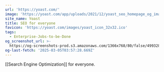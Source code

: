 ```yaml
---
url: 'https://yoast.com/'
image: 'https://yoast.com/app/uploads/2021/12/yoast_seo_homepage_og_image.png'
site_name: Yoast
title: SEO for everyone
favicon: 'https://yoast.com/images/yoast_icon_32x32.ico'
tags:
  - Enterprise-Jobs-to-be-Done
og_screenshot_url: >-
  https://og-screenshots-prod.s3.amazonaws.com/1366x768/80/false/4993284b7c1624006ee57ddf29fd2a041798b461ca5a91e846aba11cc466490a.jpeg
og-last-fetch: '2025-03-05T03:57:28.669Z'
---
```

[[Search Engine Optimization]] for everyone.  

